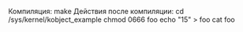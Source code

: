 Компиляция:
	make
Действия после компиляции:
	cd /sys/kernel/kobject_example
	chmod 0666 foo
	echo "15" > foo
	cat foo
